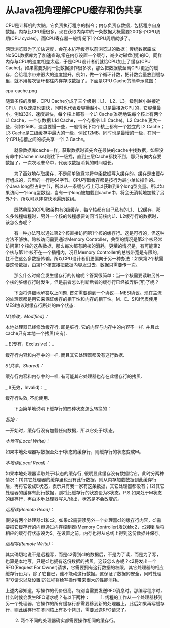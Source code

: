 # 从Java视角理解CPU缓存和伪共享

CPU是计算机的大脑，它负责执行程序的指令；内存负责存数据，包括程序自身数据。内存比CPU慢很多，现在获取内存中的一条数据大概需要200多个CPU周期\(CPU cycles\)，而CPU寄存器一般情况下1个CPU周期就够了。

网页浏览器为了加快速度，会在本机存缓存以前浏览过的数据；传统数据库或NoSQL数据库为了加速查询,常在内存设置一个缓存，减少对磁盘\(慢\)的IO。同样内存与CPU的速度相差太远，于是CPU设计者们就给CPU加上了缓存\(CPU Cache\)。如果需要对同一批数据操作很多次，那么把数据放至离CPU更近的缓存，会给程序带来很大的速度提升。例如，做一个循环计数，把计数变量放到缓存里，就不用每次循环都往内存存取数据了。下面是CPU Cache的简单示意图：

cpu-cache.png

随着多核的发展，CPU Cache分成了三个级别：L1、 L2、L3。级别越小越接近CPU，所以速度也更快，同时也代表着容量越小。L1是最接近CPU的，它容量最小，例如32K，速度最快，每个核上都有一个L1 Cache\(准确地说每个核上有两个L1 Cache，一个存数据 L1d Cache，一个存指令 L1i Cache\)。L2 Cache 更大一些，例如256K，速度要慢一些，一般情况下每个核上都有一个独立的L2 Cache；L3 Cache是三级缓存中最大的一级，例如12MB，同时也是最慢的一级，在同一个CPU插槽之间的核共享一个L3 Cache。

  


       就像数据库cache一样，获取数据时首先会在最快的cache中找数据，如果没有命中\(Cache miss\)则往下一级找，直到三层Cache都找不到，那只有向内存要数据了。一次次地未命中，代表取数据消耗的时间越长。

  


       为了高效地存取缓存，不是简单随意地将单条数据写入缓存的。缓存是由缓存行组成的，典型的一行是64字节。CPU存取缓存都是按行为最小单位操作的。一个Java long型占8字节，所以从一条缓存行上可以获取到8个long型变量。所以如果访问一个long型数组，当有一个long被加载到cache中，将会无消耗地加载了另外7个，所以可以非常快地遍历数组。

  


  


       既然典型的CPU微架构有3级缓存，每个核都有自己私有的L1、 L2缓存，那么多线程编程时，另外一个核的线程想要访问当前核内L1、L2缓存行的数据时，该怎么办呢？

  


       有一种办法可以通过第2个核直接访问第1个核的缓存行。这是可行的，但这种方法不够快。跨核访问需要通过Memory Controller，典型的情况是第2个核经常访问第1个核的这条数据，那么每次都有跨核的消耗。更糟的情况是，有可能第2个核与第1个核不在一个插槽内，况且Memory Controller的总线带宽是有限的，扛不住这么多数据传输。所以CPU设计者们更偏向于另一种办法：如果第2个核需要这份数据，由第1个核直接把数据内容发过去，数据只需要传一次。

  


       那么什么时候会发生缓存行的传输呢？答案很简单：当一个核需要读取另外一个核的脏缓存行时发生。但是前者怎么判断后者的缓存行已经被弄脏\(写\)了呢？

  


       下面将详细地解答以上问题. 首先需要谈到一个协议---MESI协议。现在主流的处理器都是用它来保证缓存的相干性和内存的相干性。M、E、S和I代表使用MESI协议时缓存行所处的四个状态:

  


_M\(修改，Modified\)：_

本地处理器已经修改缓存行, 即是脏行, 它的内容与内存中的内容不一样. 并且此cache只有本地一个拷贝\(专有\).

  


_ E\(专有，Exclusive\)：_

缓存行内容和内存中的一样, 而且其它处理器都没有这行数据.

  


_S\(共享，Shared\)：_

缓存行内容和内存中的一样, 有可能其它处理器也存在此缓存行的拷贝.

  


_ I\(无效，Invalid\)：_

缓存行失效, 不能使用.

  


  


       下面简单地说明下缓存行的四种状态怎么转换的：

  


_初始：_

一开始时，缓存行没有加载任何数据，所以它处于I状态。

  


_本地写\(Local Write\)：_

如果本地处理器写数据至处于I状态的缓存行，则缓存行的状态变成M。

  


_本地读\(Local Read\)：_

如果本地处理器读取处于I状态的缓存行, 很明显此缓存没有数据给它。此时分两种情况：\(1\)其它处理器的缓存里也没有此行数据，则从内存加载数据到此缓存行后，再将它设成E状态，表示只有我一家有这条数据，其它处理器都没有；\(2\)其它处理器的缓存有此行数据，则将此缓存行的状态设为S状态。P.S.如果处于M状态的缓存行，再由本地处理器写入/读出，状态是不会改变的。

  


_远程读\(Remote Read\)：_

假设有两个处理器c1和c2。如果c2需要读另外一个处理器c1的缓存行内容，c1需要把它缓存行的内容通过内存控制器\(Memory Controller\)发送给c2，c2接到后将相应的缓存行状态设为S。在设置之前，内存也得从总线上得到这份数据并保存。

  


_远程写\(Remote Write\)：_

其实确切地说不是远程写，而是c2得到c1的数据后，不是为了读，而是为了写，也算是本地写，只是c1也拥有这份数据的拷贝，这该怎么办呢？c2将发出一个RFO\(Request For Owner\)请求，它需要拥有这行数据的权限，其它处理器的相应缓存行设为I，除了它自已，谁不能动这行数据。这保证了数据的安全，同时处理RFO请求以及设置I的过程将给写操作带来很大的性能消耗。

  


上述内容知道，写操作的代价很高，特别当需要发送RFO消息时。那编写程序时，什么时候会发生RFO请求呢？有以下两种：
        1. 线程的工作从一个处理器移到另一个处理器，它操作的所有缓存行都需要移到新的处理器上。此后如果再写缓存行，则此缓存行在不同核上有多个拷贝，需要发送RFO请求了。

        2. 两个不同的处理器确实都需要操作相同的缓存行。

